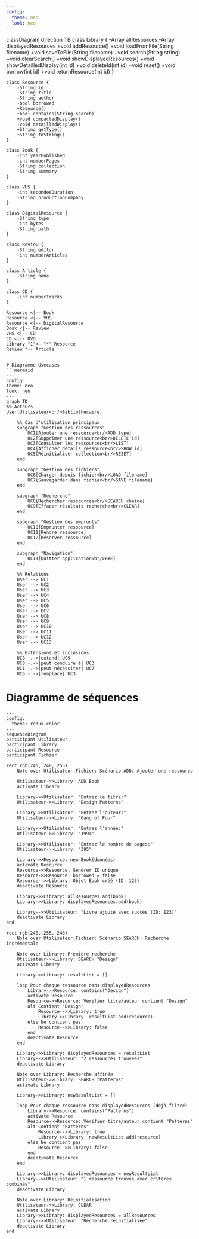 ```yaml
---
config:
  theme: neo
  look: neo
---
```

classDiagram
direction TB
    class Library {
        -Array allResources
        -Array displayedResources
        +void addResource()
        +void loadFromFile(String filename)
        +void saveToFile(String filename)
        +void search(String string)
        +void clearSearch()
        +void showDisplayedResources()
        +void showDetailledDisplay(int id)
        +void deleteId(int id)
        +void reset()
        +void borrow(int id)
        +void returnResource(int id)
    }

    class Resource {
        -String id
	    -String title
	    -String author
        -bool borrowed
        +Resource()
        +bool contains(String search)
        +void compactedDisplay()
        +void detailledDisplay()
        +String getType()
        +String toString()
    }

    class Book {
        -int yearPublished
        -int numberPages
        -String collection
        -String summary
    }

    class VHS {
	    -int secondesDuration
	    -String productionCompany
    }
    
    class DigitalResource {
        -String type
        -int bytes
        -String path
    }

    class Review {
        -String editor
        -int numberArticles
    }

    class Article {
        -String name
    }

    class CD {
        -int numberTracks
    }

    Resource <|-- Book
    Resource <|-- VHS
    Resource <|-- DigitalResource
    Book <|-- Review
    VHS <|-- CD
    CD <|-- DVD
    Library "1"<--"*" Resource
    Review *-- Article
```

# Diagramme Usecases
```mermaid
---
config:
theme: neo
look: neo
---
graph TD
%% Acteurs
User[Utilisateur<br/>Bibliothécaire]

    %% Cas d'utilisation principaux
    subgraph "Gestion des ressources"
        UC1[Ajouter une ressource<br/>ADD type]
        UC2[Supprimer une ressource<br/>DELETE id]
        UC3[Consulter les ressources<br/>LIST]
        UC4[Afficher détails ressource<br/>SHOW id]
        UC5[Réinitialiser collection<br/>RESET]
    end
    
    subgraph "Gestion des fichiers"
        UC6[Charger depuis fichier<br/>LOAD filename]
        UC7[Sauvegarder dans fichier<br/>SAVE filename]
    end
    
    subgraph "Recherche"
        UC8[Rechercher ressources<br/>SEARCH chaîne]
        UC9[Effacer résultats recherche<br/>CLEAR]
    end
    
    subgraph "Gestion des emprunts"
        UC10[Emprunter ressource]
        UC11[Rendre ressource]
        UC12[Réserver ressource]
    end
    
    subgraph "Navigation"
        UC13[Quitter application<br/>BYE]
    end
    
    %% Relations
    User --> UC1
    User --> UC2
    User --> UC3
    User --> UC4
    User --> UC5
    User --> UC6
    User --> UC7
    User --> UC8
    User --> UC9
    User --> UC10
    User --> UC11
    User --> UC12
    User --> UC13
    
    %% Extensions et inclusions
    UC8 -.->|extend| UC9
    UC8 -.->|peut conduire à| UC3
    UC1 -.->|peut nécessiter| UC7
    UC6 -.->|remplace| UC3
```

# Diagramme de séquences
```mermaid
---
config:
  theme: redux-color
---
sequenceDiagram
participant Utilisateur
participant Library
participant Resource
participant Fichier

rect rgb(240, 248, 255)
    Note over Utilisateur,Fichier: Scénario ADD: Ajouter une ressource

    Utilisateur->>Library: ADD Book
    activate Library

    Library->>Utilisateur: "Entrez le titre:"
    Utilisateur->>Library: "Design Patterns"

    Library->>Utilisateur: "Entrez l'auteur:"
    Utilisateur->>Library: "Gang of Four"

    Library->>Utilisateur: "Entrez l'année:"
    Utilisateur->>Library: "1994"

    Library->>Utilisateur: "Entrez le nombre de pages:"
    Utilisateur->>Library: "395"

    Library->>Resource: new Book(données)
    activate Resource
    Resource->>Resource: Générer ID unique
    Resource->>Resource: borrowed = false
    Resource-->>Library: Objet Book créé (ID: 123)
    deactivate Resource

    Library->>Library: allResources.add(book)
    Library->>Library: displayedResources.add(book)

    Library-->>Utilisateur: "Livre ajouté avec succès (ID: 123)"
    deactivate Library
end

rect rgb(248, 255, 248)
    Note over Utilisateur,Fichier: Scénario SEARCH: Recherche incrémentale

    Note over Library: Première recherche
    Utilisateur->>Library: SEARCH "Design"
    activate Library

    Library->>Library: resultList = []

    loop Pour chaque ressource dans displayedResources
        Library->>Resource: contains("Design")
        activate Resource
        Resource->>Resource: Vérifier titre/auteur contient "Design"
        alt Contient "Design"
            Resource-->>Library: true
            Library->>Library: resultList.add(resource)
        else Ne contient pas
            Resource-->>Library: false
        end
        deactivate Resource
    end

    Library->>Library: displayedResources = resultList
    Library-->>Utilisateur: "2 ressources trouvées"
    deactivate Library

    Note over Library: Recherche affinée
    Utilisateur->>Library: SEARCH "Patterns"
    activate Library

    Library->>Library: newResultList = []

    loop Pour chaque ressource dans displayedResources (déjà filtré)
        Library->>Resource: contains("Patterns")
        activate Resource
        Resource->>Resource: Vérifier titre/auteur contient "Patterns"
        alt Contient "Patterns"
            Resource-->>Library: true
            Library->>Library: newResultList.add(resource)
        else Ne contient pas
            Resource-->>Library: false
        end
        deactivate Resource
    end

    Library->>Library: displayedResources = newResultList
    Library-->>Utilisateur: "1 ressource trouvée avec critères combinés"
    deactivate Library

    Note over Library: Réinitialisation
    Utilisateur->>Library: CLEAR
    activate Library
    Library->>Library: displayedResources = allResources
    Library-->>Utilisateur: "Recherche réinitialisée"
    deactivate Library
end
```
